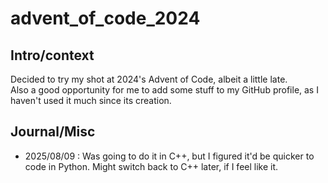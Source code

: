 # advent_of_code_2024

## Intro/context
Decided to try my shot at 2024's Advent of Code, albeit a little late. \
Also a good opportunity for me to add some stuff to my GitHub profile, as I haven't used it much since its creation.

## Journal/Misc
- 2025/08/09 : Was going to do it in C++, but I figured it'd be quicker to code in Python.
Might switch back to C++ later, if I feel like it. 
